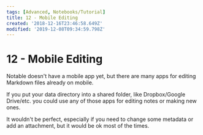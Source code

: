 ```yaml
---
tags: [Advanced, Notebooks/Tutorial]
title: 12 - Mobile Editing
created: '2018-12-16T23:46:58.649Z'
modified: '2019-12-08T09:34:59.798Z'
---
```


# 12 - Mobile Editing

Notable doesn't have a mobile app yet, but there are many apps for editing Markdown files already on mobile. 

If you put your data directory into a shared folder, like Dropbox/Google Drive/etc. you could use any of those apps for editing notes or making new ones.

It wouldn't be perfect, especially if you need to change some metadata or add an attachment, but it would be ok most of the times.
